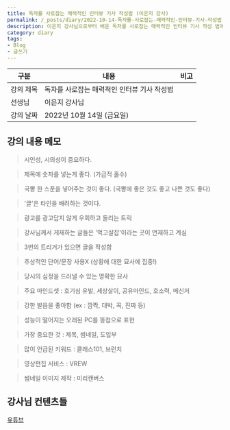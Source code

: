 ```yaml
---
title: 독자를 사로잡는 매력적인 인터뷰 기사 작성법 (이은지 강사)
permalink: /_posts/diary/2022-10-14-독자를-사로잡는-매력적인-인터뷰-기사-작성법-이은지-강사.html
description: 이은지 강사님으로부터 배운 독자를 사로잡는 매력적인 인터뷰 기사 작성 법에 대해서 기록합니다.
category: diary
tags:
- Blog
- 글쓰기
---
```


|구분|내용|비고|
|---|---|---|
|강의 제목|독자를 사로잡는 매력적인 인터뷰 기사 작성법|   |
|선생님|이은지 강사님|   |
|강의 날짜|2022년 10월 14일 (금요일)|   |


강의 내용 메모
---


> 시인성, 시의성이 중요하다.


> 제목에 숫자를 넣는게 좋다. (가급적 홀수)


> 국뽕 한 스푼을 넣어주는 것이 좋다. (국뽕에 좋은 것도 좋고 나쁜 것도 좋다)


> '글'은 타인을 배려하는 것이다.


> 광고를 광고답지 않게 우회하고 돌리는 트릭


> 강사님께서 게재하는 글들은 '먹고살잡'이라는 곳이 연재하고 계심


> 3번의 트리거가 있으면 글을 작성함


> 추상적인 단어/문장 사용X (상황에 대한 묘사에 집중!)


> 당시의 심정을 드러낼 수 있는 명확한 묘사


> 주요 마인드셋 : 호기심 유발, 세상살이, 공유마인드, 호소력, 메신저


> 강한 발음을 좋아함 (ex : 깜짝, 대박, 꼭, 진짜 등)


> 성능이 떨어지는 오래된 PC를 똥컴으로 표현


> 가장 중요한 것 : 제목, 썸네일, 도입부


> 많이 언급된 키워드 : 클래스101, 브런치


> 영상편집 서비스 : VREW


> 썸네일 이미지 제작 : 미리캔버스


강사님 컨텐츠들
---

[유튜브](https://www.youtube.com/channel/UC85ImQDl5_iWua1SR24n5LQ)